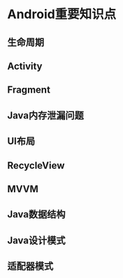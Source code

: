 # Android重要知识点

## 生命周期

## Activity

## Fragment

## Java内存泄漏问题

## UI布局

## RecycleView

## MVVM

## Java数据结构

## Java设计模式

## 适配器模式